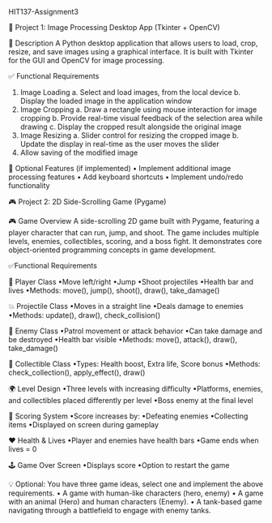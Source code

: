 HIT137-Assignment3

📁 Project 1: Image Processing Desktop App (Tkinter + OpenCV)

🎯 Description
  A Python desktop application that allows users to load, crop, resize, and save images using a graphical interface. It is built with Tkinter for the GUI and OpenCV for image processing.

✅ Functional Requirements
  1. Image Loading
     a. Select and load images, from the local device
     b. Display the loaded image in the application window
  2. Image Cropping
     a. Draw a rectangle using mouse interaction for image cropping
     b. Provide real-time visual feedback of the selection area while drawing
     c. Display the cropped result alongside the original image
  3. Image Resizing
     a. Slider control for resizing the cropped image
     b. Update the display in real-time as the user moves the slider
  4. Allow saving of the modified image

🔧 Optional Features (if implemented)
  • Implement additional image processing features
  • Add keyboard shortcuts
  • Implement undo/redo functionality



🎮 Project 2: 2D Side-Scrolling Game (Pygame)

🎮 Game Overview
   A side-scrolling 2D game built with Pygame, featuring a player character that can run, jump, and shoot. The game includes multiple levels, enemies, collectibles, scoring, and a boss fight. It demonstrates core object-oriented programming concepts in game development.

✅Functional Requirements

👤 Player Class
  •Move left/right
  •Jump
  •Shoot projectiles
  •Health bar and lives
  •Methods: move(), jump(), shoot(), draw(), take_damage()

💥 Projectile Class
  •Moves in a straight line
  •Deals damage to enemies
  •Methods: update(), draw(), check_collision()

👾 Enemy Class
  •Patrol movement or attack behavior
  •Can take damage and be destroyed
  •Health bar visible
  •Methods: move(), attack(), draw(), take_damage()

🧺 Collectible Class
  •Types: Health boost, Extra life, Score bonus
  •Methods: check_collection(), apply_effect(), draw()

🌍 Level Design
  •Three levels with increasing difficulty
  •Platforms, enemies, and collectibles placed differently per level
  •Boss enemy at the final level

🧮 Scoring System
  •Score increases by:
  •Defeating enemies
  •Collecting items
  •Displayed on screen during gameplay

❤️ Health & Lives
  •Player and enemies have health bars
  •Game ends when lives = 0

🕹️ Game Over Screen
  •Displays score
  •Option to restart the game



💡 Optional: You have three game ideas, select one and implement the above requirements.
  • A game with human-like characters (hero, enemy)
  • A game with an animal (Hero) and human characters (Enemy).
  • A tank-based game navigating through a battlefield to engage with enemy tanks.
